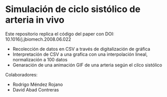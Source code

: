 # Simulación de ciclo sistólico de arteria in vivo

Este repositorio replica el código del paper con DOI: 10.1016/j.jbiomech.2008.06.022

  - Recolección de datos en CSV a través de digitalización de gráfica 
  - Interpretación de CSV a una grafica con una interpolación lineal, normalización a 100 datos
  - Genaración de una animación GIF de una arteria según el cilco sistólico


Colaboradores:
  - Rodrigo Méndez Rojano
  - David Abad Contreras

